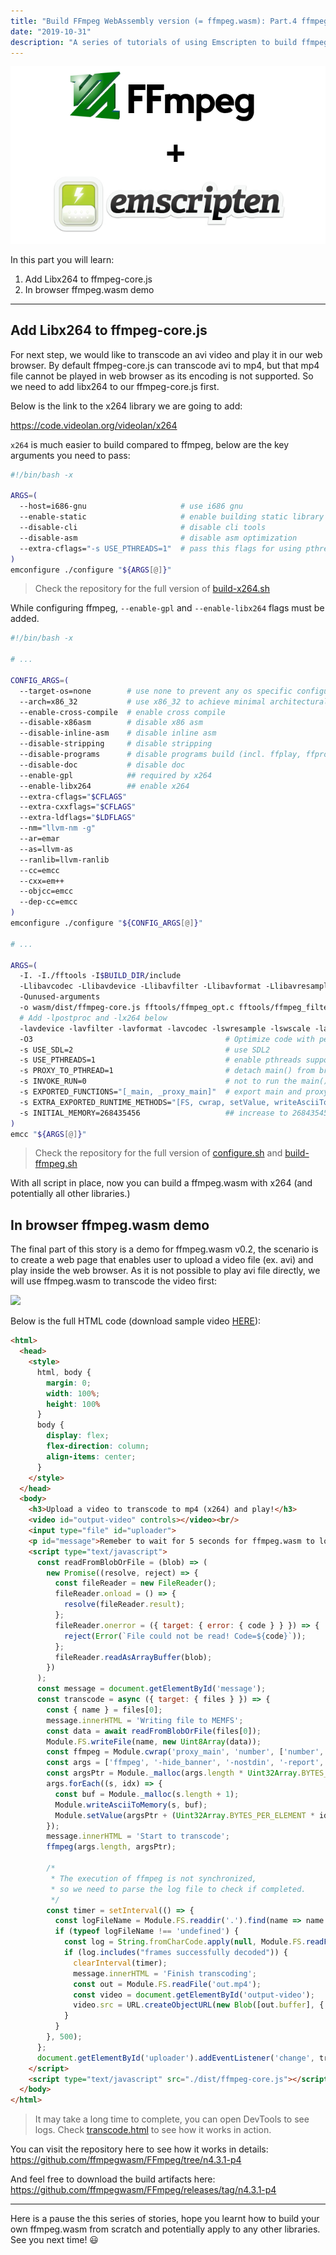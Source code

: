 ```yaml
---
title: "Build FFmpeg WebAssembly version (= ffmpeg.wasm): Part.4 ffmpeg.wasm v0.2 — Add Libx264"
date: "2019-10-31"
description: "A series of tutorials of using Emscripten to build ffmpeg"
---
```


![](./ffmpeg-wasm-cover.png)

In this part you will learn:
1. Add Libx264 to ffmpeg-core.js
1. In browser ffmpeg.wasm demo

---

## Add Libx264 to ffmpeg-core.js
For next step, we would like to transcode an avi video and play it in our web browser. By default ffmpeg-core.js can transcode avi to mp4, but that mp4 file cannot be played in web browser as its encoding is not supported. So we need to add libx264 to our ffmpeg-core.js first.

Below is the link to the x264 library we are going to add:

https://code.videolan.org/videolan/x264

`x264` is much easier to build compared to ffmpeg, below are the key arguments you need to pass:

```bash
#!/bin/bash -x

ARGS=(
  --host=i686-gnu                     # use i686 gnu
  --enable-static                     # enable building static library
  --disable-cli                       # disable cli tools
  --disable-asm                       # disable asm optimization
  --extra-cflags="-s USE_PTHREADS=1"  # pass this flags for using pthreads
)
emconfigure ./configure "${ARGS[@]}"
```

> Check the repository for the full version of [build-x264.sh](https://github.com/ffmpegwasm/FFmpeg/blob/n4.3.1-p4/wasm/build-scripts/build-x264.sh)

While configuring ffmpeg, `--enable-gpl` and `--enable-libx264` flags must be added.

```bash
#!/bin/bash -x

# ...

CONFIG_ARGS=(
  --target-os=none        # use none to prevent any os specific configurations
  --arch=x86_32           # use x86_32 to achieve minimal architectural optimization
  --enable-cross-compile  # enable cross compile
  --disable-x86asm        # disable x86 asm
  --disable-inline-asm    # disable inline asm
  --disable-stripping     # disable stripping
  --disable-programs      # disable programs build (incl. ffplay, ffprobe & ffmpeg)
  --disable-doc           # disable doc
  --enable-gpl            ## required by x264
  --enable-libx264        ## enable x264
  --extra-cflags="$CFLAGS"
  --extra-cxxflags="$CFLAGS"
  --extra-ldflags="$LDFLAGS"
  --nm="llvm-nm -g"
  --ar=emar
  --as=llvm-as
  --ranlib=llvm-ranlib
  --cc=emcc
  --cxx=em++
  --objcc=emcc
  --dep-cc=emcc
)
emconfigure ./configure "${CONFIG_ARGS[@]}"

# ...

ARGS=(
  -I. -I./fftools -I$BUILD_DIR/include
  -Llibavcodec -Llibavdevice -Llibavfilter -Llibavformat -Llibavresample -Llibavutil -Llibpostproc -Llibswscale -Llibswresample -L$BUILD_DIR/lib
  -Qunused-arguments
  -o wasm/dist/ffmpeg-core.js fftools/ffmpeg_opt.c fftools/ffmpeg_filter.c fftools/ffmpeg_hw.c fftools/cmdutils.c fftools/ffmpeg.c
  # Add -lpostproc and -lx264 below
  -lavdevice -lavfilter -lavformat -lavcodec -lswresample -lswscale -lavutil -lpostproc -lm -lx264 -pthread
  -O3                                           # Optimize code with performance first
  -s USE_SDL=2                                  # use SDL2
  -s USE_PTHREADS=1                             # enable pthreads support
  -s PROXY_TO_PTHREAD=1                         # detach main() from browser/UI main thread
  -s INVOKE_RUN=0                               # not to run the main() in the beginning
  -s EXPORTED_FUNCTIONS="[_main, _proxy_main]"  # export main and proxy_main funcs
  -s EXTRA_EXPORTED_RUNTIME_METHODS="[FS, cwrap, setValue, writeAsciiToMemory]"   # export preamble funcs
  -s INITIAL_MEMORY=268435456                   ## increase to 268435456 bytes = 256 MB
)
emcc "${ARGS[@]}"
```

> Check the repository for the full version of [configure.sh](https://github.com/ffmpegwasm/FFmpeg/blob/n4.3.1-p4/wasm/build-scripts/configure.sh) and [build-ffmpeg.sh](https://github.com/ffmpegwasm/FFmpeg/blob/n4.3.1-p4/wasm/build-scripts/build-ffmpeg.sh)

With all script in place, now you can build a ffmpeg.wasm with x264 (and potentially all other libraries.)

## In browser ffmpeg.wasm demo

The final part of this story is a demo for ffmpeg.wasm v0.2, the scenario is to create a web page that enables user to upload a video file (ex. avi) and play inside the web browser. As it is not possible to play avi file directly, we will use ffmpeg.wasm to transcode the video first:

![](./demo.gif)

Below is the full HTML code (download sample video [HERE](https://github.com/ffmpegwasm/ffmpeg.wasm/raw/master/tests/assets/flame.avi)):

```html
<html>                                                                                                                                            
  <head>                                                                                                                                          
    <style>                                                                                                                                       
      html, body {                                                       
        margin: 0;                                                       
        width: 100%;                                                     
        height: 100%                                                     
      }                                                                  
      body {                                                                                                                                      
        display: flex;                                                   
        flex-direction: column;
        align-items: center;                                             
      }   
    </style>                                                                                                                                      
  </head>                                                                
  <body>                                                                 
    <h3>Upload a video to transcode to mp4 (x264) and play!</h3>
    <video id="output-video" controls></video><br/> 
    <input type="file" id="uploader">                   
    <p id="message">Remeber to wait for 5 seconds for ffmpeg.wasm to load</p>
    <script type="text/javascript">                                                                                                               
      const readFromBlobOrFile = (blob) => (
        new Promise((resolve, reject) => {
          const fileReader = new FileReader();
          fileReader.onload = () => {
            resolve(fileReader.result);
          };
          fileReader.onerror = ({ target: { error: { code } } }) => {
            reject(Error(`File could not be read! Code=${code}`));
          };
          fileReader.readAsArrayBuffer(blob);
        })
      );
      const message = document.getElementById('message');
      const transcode = async ({ target: { files } }) => {
        const { name } = files[0];
        message.innerHTML = 'Writing file to MEMFS';
        const data = await readFromBlobOrFile(files[0]);                                                                                          
        Module.FS.writeFile(name, new Uint8Array(data));                                                                                          
        const ffmpeg = Module.cwrap('proxy_main', 'number', ['number', 'number']);
        const args = ['ffmpeg', '-hide_banner', '-nostdin', '-report', '-i', name, 'out.mp4'];
        const argsPtr = Module._malloc(args.length * Uint32Array.BYTES_PER_ELEMENT);
        args.forEach((s, idx) => {                                       
          const buf = Module._malloc(s.length + 1);                      
          Module.writeAsciiToMemory(s, buf);                                                                                                      
          Module.setValue(argsPtr + (Uint32Array.BYTES_PER_ELEMENT * idx), buf, 'i32');
        });                    
        message.innerHTML = 'Start to transcode';                        
        ffmpeg(args.length, argsPtr);

        /*                                                               
         * The execution of ffmpeg is not synchronized,                  
         * so we need to parse the log file to check if completed.
         */                                                              
        const timer = setInterval(() => {               
          const logFileName = Module.FS.readdir('.').find(name => name.endsWith('.log'));
          if (typeof logFileName !== 'undefined') {                                                                                               
            const log = String.fromCharCode.apply(null, Module.FS.readFile(logFileName));
            if (log.includes("frames successfully decoded")) {
              clearInterval(timer);                                      
              message.innerHTML = 'Finish transcoding';
              const out = Module.FS.readFile('out.mp4');
              const video = document.getElementById('output-video');
              video.src = URL.createObjectURL(new Blob([out.buffer], { type: 'video/mp4' }));
            }                                                            
          } 
        }, 500);                                                         
      };  
      document.getElementById('uploader').addEventListener('change', transcode);
    </script>                                                            
    <script type="text/javascript" src="./dist/ffmpeg-core.js"></script>
  </body>                         
</html>
```

> It may take a long time to complete, you can open DevTools to see logs. Check [transcode.html](https://github.com/ffmpegwasm/FFmpeg/blob/n4.3.1-p4/wasm/transcode.html) to see how it works in action.

You can visit the repository here to see how it works in details: https://github.com/ffmpegwasm/FFmpeg/tree/n4.3.1-p4

And feel free to download the build artifacts here: https://github.com/ffmpegwasm/FFmpeg/releases/tag/n4.3.1-p4

---

Here is a pause the this series of stories, hope you learnt how to build your own ffmpeg.wasm from scratch and potentially apply to any other libraries. See you next time! 😃
